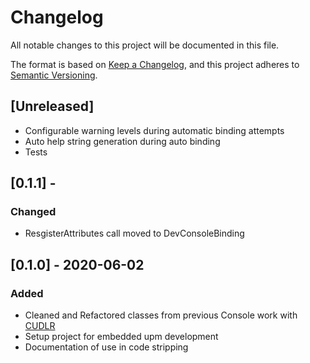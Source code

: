# Changelog
All notable changes to this project will be documented in this file.

The format is based on [Keep a Changelog](https://keepachangelog.com/en/1.0.0/),
and this project adheres to [Semantic Versioning](https://semver.org/spec/v2.0.0.html).

## [Unreleased]
- Configurable warning levels during automatic binding attempts
- Auto help string generation during auto binding
- Tests

## [0.1.1] - 
### Changed
- ResgisterAttributes call moved to DevConsoleBinding


## [0.1.0] - 2020-06-02
### Added
- Cleaned and Refactored classes from previous Console work with [CUDLR](https://github.com/proletariatgames/CUDLR)
- Setup project for embedded upm development
- Documentation of use in code stripping

